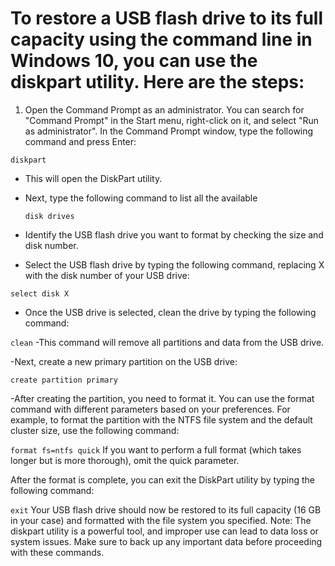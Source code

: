 # To restore a USB flash drive to its full capacity using the command line in Windows 10, you can use the diskpart utility. Here are the steps:

1. Open the Command Prompt as an administrator. You can search for "Command Prompt" in the Start menu, right-click on it, and select "Run as administrator".
In the Command Prompt window, type the following command and press Enter:


```diskpart```

- This will open the DiskPart utility.

- Next, type the following command to list all the available
  
  ```disk drives```


- Identify the USB flash drive you want to format by checking the size and disk number.

- Select the USB flash drive by typing the following command, replacing X with the disk number of your USB drive:



```select disk X```

- Once the USB drive is selected, clean the drive by typing the following command:
  

```clean```
-This command will remove all partitions and data from the USB drive.

-Next, create a new primary partition on the USB drive:



```create partition primary```

-After creating the partition, you need to format it. You can use the format command with different parameters based on your preferences. For example, to format the partition with the NTFS file system and the default cluster size, use the following command:


```format fs=ntfs quick```
If you want to perform a full format (which takes longer but is more thorough), omit the quick parameter.

After the format is complete, you can exit the DiskPart utility by typing the following command:

```exit```
Your USB flash drive should now be restored to its full capacity (16 GB in your case) and formatted with the file system you specified.
Note: The diskpart utility is a powerful tool, and improper use can lead to data loss or system issues. Make sure to back up any important data before proceeding with these commands.
